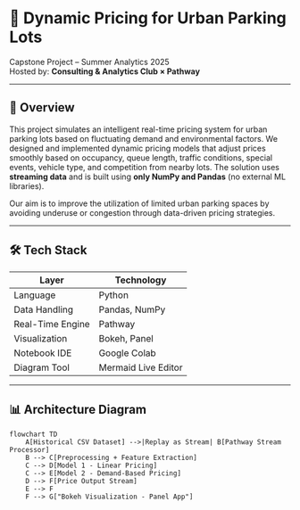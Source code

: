 # 🚗 Dynamic Pricing for Urban Parking Lots

Capstone Project – Summer Analytics 2025  
Hosted by: **Consulting & Analytics Club × Pathway**

---

## 📌 Overview

This project simulates an intelligent real-time pricing system for urban parking lots based on fluctuating demand and environmental factors. We designed and implemented dynamic pricing models that adjust prices smoothly based on occupancy, queue length, traffic conditions, special events, vehicle type, and competition from nearby lots. The solution uses **streaming data** and is built using **only NumPy and Pandas** (no external ML libraries).

Our aim is to improve the utilization of limited urban parking spaces by avoiding underuse or congestion through data-driven pricing strategies.

---

## 🛠 Tech Stack

| Layer           | Technology                     |
|----------------|---------------------------------|
| Language        | Python                         |
| Data Handling   | Pandas, NumPy                  |
| Real-Time Engine| Pathway                        |
| Visualization   | Bokeh, Panel                   |
| Notebook IDE    | Google Colab                   |
| Diagram Tool    | Mermaid Live Editor            |

---

## 📊 Architecture Diagram

```mermaid
flowchart TD
    A[Historical CSV Dataset] -->|Replay as Stream| B[Pathway Stream Processor]
    B --> C[Preprocessing + Feature Extraction]
    C --> D[Model 1 - Linear Pricing]
    C --> E[Model 2 - Demand-Based Pricing]
    D --> F[Price Output Stream]
    E --> F
    F --> G["Bokeh Visualization - Panel App"]
